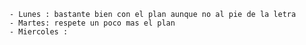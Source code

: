 	- Lunes : bastante bien con el plan aunque no al pie de la letra 
	- Martes: respete un poco mas el plan 
	- Miercoles : 